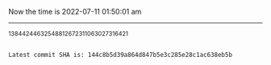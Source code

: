 Now the time is 2022-07-11 01:50:01 am

---

<small>13844244632548812672311063027316421</small>

```txt

Latest commit SHA is: 144c8b5d39a864d847b5e3c285e28c1ac638eb5b
```
